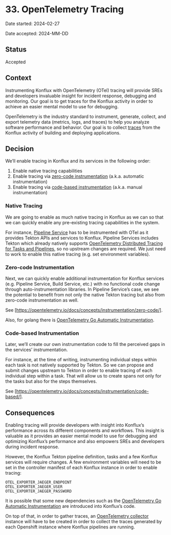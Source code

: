 # 33. OpenTelemetry Tracing

Date started: 2024-02-27

Date accepted: 2024-MM-DD

## Status

Accepted

## Context

Instrumenting Konflux with OpenTelemetry (OTel) tracing will provide SREs and developers invaluable insight for incident response, debugging and monitoring. Our goal is to get traces for the Konflux activity in order to achieve an easier mental model to use for debugging.

OpenTelemetry is the industry standard to instrument, generate, collect, and export telemetry data (metrics, logs, and traces) to help you analyze software performance and behavior. Our goal is to collect [traces](https://opentelemetry.io/docs/concepts/signals/traces/) from the Konflux activity of building and deploying applications.

## Decision

We’ll enable tracing in Konflux and its services in the following order:

1. Enable native tracing capabilities
1. Enable tracing via [zero-code instrumentation](https://opentelemetry.io/docs/concepts/instrumentation/zero-code/) (a.k.a. automatic instrumentation)
1. Enable tracing via [code-based instrumentation](https://opentelemetry.io/docs/concepts/instrumentation/code-based/) (a.k.a. manual instrumentation)

### Native Tracing

We are going to enable as much native tracing in Konflux as we can so that we can quickly enable any pre-existing tracing capabilities in the system.

For instance, [Pipeline Service](https://github.com/redhat-appstudio/architecture/blob/main/architecture/pipeline-service.md) has to be instrumented with OTel as it provides Tekton APIs and services to Konflux. Pipeline Services includes Tekton which already natively supports [OpenTelemetry Distributed Tracing for Tasks and Pipelines](https://github.com/tektoncd/community/blob/main/teps/0124-distributed-tracing-for-tasks-and-pipelines.md), so no upstream changes are required. We just need to work to enable this native tracing (e.g. set environment variables).

### Zero-code Instrumentation

Next, we can quickly enable additional instrumentation for Konflux services (e.g. Pipeline Service, Build Service, etc.) with no functional code change through auto-instrumentation libraries. In Pipeline Service’s case, we see the potential to benefit from not only the native Tekton tracing but also from zero-code instrumentation as well.

See [https://opentelemetry.io/docs/concepts/instrumentation/zero-code/].

Also, for golang there is [OpenTelemetry Go Automatic Instrumentation](https://github.com/open-telemetry/opentelemetry-go-instrumentation).

### Code-based Instrumentation

Later, we’ll create our own instrumentation code to fill the perceived gaps in the services’ instrumentation.

For instance, at the time of writing, instrumenting individual steps within each task is not natively supported by Tekton. So we can propose and submit changes upstream to Tekton in order to enable tracing of each individual step within a task. That will allow us to create spans not only for the tasks but also for the steps themselves.

See [https://opentelemetry.io/docs/concepts/instrumentation/code-based/].

## Consequences

Enabling tracing will provide developers with insight into Konflux’s performance across its different components and workflows. This insight is valuable as it provides an easier mental model to use for debugging and optimizing Konflux’s performance and also empowers SREs and developers during incident response.

However, the Konflux Tekton pipeline definition, tasks and a few Konflux services will require changes. A few environment variables will need to be set in the controller manifest of each Konflux instance in order to enable tracing:

```
OTEL_EXPORTER_JAEGER_ENDPOINT
OTEL_EXPORTER_JAEGER_USER
OTEL_EXPORTER_JAEGER_PASSWORD
```

It is possible that some new dependencies such as the [OpenTelemetry Go Automatic Instrumentation](https://github.com/open-telemetry/opentelemetry-go-instrumentation) are introduced into Konflux’s code.

On top of that, in order to gather traces, an [OpenTelemetry collector](https://opentelemetry.io/docs/collector/) instance will have to be created in order to collect the traces generated by each Openshift instance where Konflux pipelines are running.

